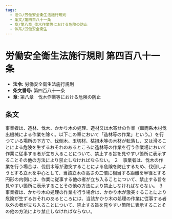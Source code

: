 ```yaml
---
tags:
  - 法令/労働安全衛生法施行規則
  - 条文/第四百八十一条
  - 章/第八章_伐木作業等における危険の防止
  - 体系/労働安全衛生
---
```

# 労働安全衛生法施行規則 第四百八十一条

- **法令:** 労働安全衛生法施行規則
- **条文番号:** 第四百八十一条
- **章:** 第八章　伐木作業等における危険の防止

## 条文
事業者は、造林、伐木、かかり木の処理、造材又は木寄せの作業（車両系木材伐出機械による作業を除く。以下この章において「造林等の作業」という。）を行つている場所の下方で、伐倒木、玉切材、枯損木等の木材が転落し、又は滑ることによる危険を生ずるおそれのあるところに造林等の作業を行う作業場において作業に従事する者が立ち入ることについて、禁止する旨を見やすい箇所に表示することその他の方法により禁止しなければならない。
２　事業者は、伐木の作業を行う場合は、伐倒木等が激突することによる危険を防止するため、伐倒しようとする立木を中心として、当該立木の高さの二倍に相当する距離を半径とする円形の内側には、作業に従事する他の者が立ち入ることについて、禁止する旨を見やすい箇所に表示することその他の方法により禁止しなければならない。
３　事業者は、かかり木の処理の作業を行う場合は、かかり木が激突することにより危険が生ずるおそれのあるところには、当該かかり木の処理の作業に従事する者以外の者が立ち入ることについて、禁止する旨を見やすい箇所に表示することその他の方法により禁止しなければならない。

